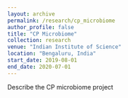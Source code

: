 ```yaml
---
layout: archive
permalink: /research/cp_microbiome
author_profile: false
title: "CP Microbiome"
collection: research
venue: "Indian Institute of Science"
location: "Bengaluru, India"
start_date: 2019-08-01
end_date: 2020-07-01
---
```


Describe the CP microbiome project